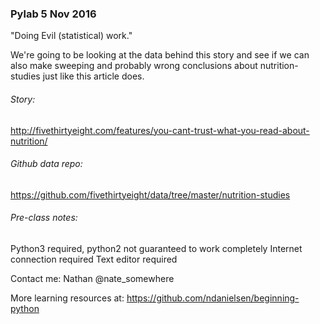 
### Pylab 5 Nov 2016
"Doing Evil (statistical) work."

We're going to be looking at the data behind this story and see if we can also make sweeping and probably wrong conclusions about nutrition-studies just like this article does. 

###### Story:
http://fivethirtyeight.com/features/you-cant-trust-what-you-read-about-nutrition/

###### Github data repo:
https://github.com/fivethirtyeight/data/tree/master/nutrition-studies

###### Pre-class notes:

Python3 required, python2 not guaranteed to work completely
Internet connection required
Text editor required

Contact me:
Nathan @nate_somewhere

More learning resources at:
https://github.com/ndanielsen/beginning-python
